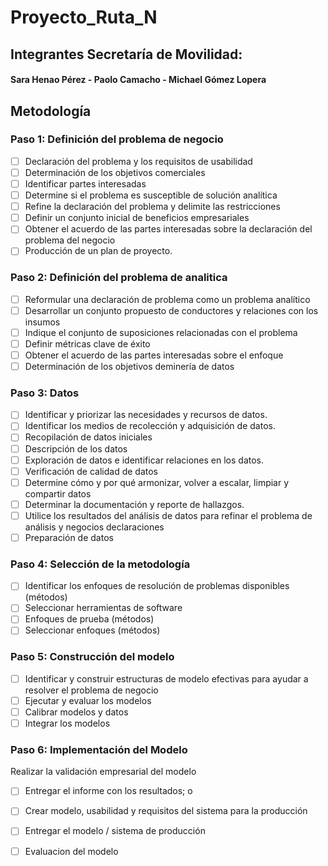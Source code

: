 # Proyecto_Ruta_N


## Integrantes Secretaría de Movilidad:
#### Sara Henao Pérez - Paolo Camacho - Michael Gómez Lopera


## Metodología

### Paso 1: Definición del problema de negocio
- [ ] Declaración del problema y los requisitos de usabilidad
- [ ] Determinación de los objetivos comerciales
- [ ] Identificar partes interesadas
- [ ] Determine si el problema es susceptible de solución analítica
- [ ] Refine la declaración del problema y delimite las restricciones
- [ ] Definir un conjunto inicial de beneficios empresariales
- [ ] Obtener el acuerdo de las partes interesadas sobre la declaración del problema del negocio
- [ ] Producción de un plan de proyecto.
### Paso 2: Definición del problema de analitica
- [ ] Reformular una declaración de problema como un problema analítico
- [ ] Desarrollar un conjunto propuesto de conductores y relaciones con los insumos
- [ ] Indique el conjunto de suposiciones relacionadas con el problema
- [ ] Definir métricas clave de éxito
- [ ] Obtener el acuerdo de las partes interesadas sobre el enfoque
- [ ] Determinación de los objetivos deminería de datos
### Paso 3: Datos
- [ ] Identificar y priorizar las necesidades y recursos de datos.
- [ ] Identificar los medios de recolección y adquisición de datos.
- [ ] Recopilación de datos iniciales
- [ ] Descripción de los datos
- [ ] Exploración de datos e identificar relaciones en los datos.
- [ ] Verificación de calidad de datos
- [ ] Determine cómo y por qué armonizar, volver a escalar, limpiar y compartir datos
- [ ] Determinar la documentación y reporte de hallazgos.
- [ ] Utilice los resultados del análisis de datos para refinar el problema de análisis y negocios declaraciones
- [ ] Preparación de datos
### Paso 4: Selección de la metodología
- [ ] Identificar los enfoques de resolución de problemas disponibles (métodos)
- [ ] Seleccionar herramientas de software
- [ ] Enfoques de prueba (métodos)
- [ ] Seleccionar enfoques (métodos)
### Paso 5: Construcción del modelo
- [ ] Identificar y construir estructuras de modelo efectivas para ayudar a resolver el problema de negocio
- [ ] Ejecutar y evaluar los modelos
- [ ] Calibrar modelos y datos
- [ ] Integrar los modelos
### Paso 6: Implementación del Modelo
Realizar la validación empresarial del modelo
- [ ] Entregar el informe con los resultados; o
- [ ] Crear modelo, usabilidad y requisitos del sistema para la producción
- [ ] Entregar el modelo / sistema de producción
- [ ] Evaluacion del modelo




